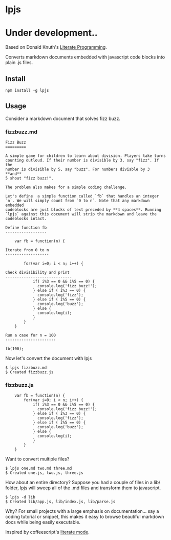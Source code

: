 lpjs
====

# Under development..

Based on Donald Knuth's [Literate Programming](http://en.wikipedia.org/wiki/Literate_programming).

Converts markdown documents embedded with javascript code blocks into 
plain .js files.

Install
-------

    npm install -g lpjs
    
Usage
-----

Consider a markdown document that solves fizz buzz.
    
### fizzbuzz.md ###

    Fizz Buzz
    =========
    
    A simple game for children to learn about division. Players take turns
    counting outloud. If their number is divisible by 3, say "fizz". If the
    number is divisible by 5, say "buzz". For numbers divisble by 3 **and** 
    5 shout "fizz buzz!".
    
    The problem also makes for a simple coding challenge. 
    
    Let's define  a simple function called `fb` that handles an integer
    `n`. We will simply count from `0 to n`. Note that any markdown embedded
    codeblocks are just blocks of text preceded by **4 spaces**. Running
    `lpjs` against this document will strip the markdown and leave the 
    codeblocks intact.
    
    Define function fb
    ------------------
    
        var fb = function(n) {
    
    Iterate from 0 to n
    -------------------
    
            for(var i=0; i < n; i++) {
          
    Check divisibility and print
    -----------------------------
                if( i%3 == 0 && i%5 == 0) {
                  console.log('fizz buzz!');
                } else if ( i%3 == 0) {
                  console.log('fizz');
                } else if ( i%5 == 0) {
                  console.log('buzz');
                } else {
                  console.log(i);
                }
            }
        }        
    
    Run a case for n = 100
    ----------------------
    
    fb(100);
    
Now let's convert the document with lpjs

    $ lpjs fizzbuzz.md
    $ Created fizzbuzz.js
    
### fizzbuzz.js ###

        var fb = function(n) {    
            for(var i=0; i < n; i++) {
                if( i%3 == 0 && i%5 == 0) {
                  console.log('fizz buzz!');
                } else if ( i%3 == 0) {
                  console.log('fizz');
                } else if ( i%5 == 0) {
                  console.log('buzz');
                } else {
                  console.log(i);
                }
            }
        }     

    
Want to convert multiple files?

    $ lpjs one.md two.md three.md
    $ Created one.js, two.js, three.js
    
How about an entire directory? Suppose you had a couple of files in a 
lib/ folder, lpjs will sweep all of the .md files and transform them to 
javascript.

    $ lpjs -d lib
    $ Created lib/app.js, lib/index.js, lib/parse.js

Why? For small projects with a large emphasis on documentation... say 
a coding tutorial or snippet, this makes it easy to browse beautiful
markdown docs while being easily executable.

Inspired by coffeescript's [literate mode](http://coffeescript.org/#literate).

